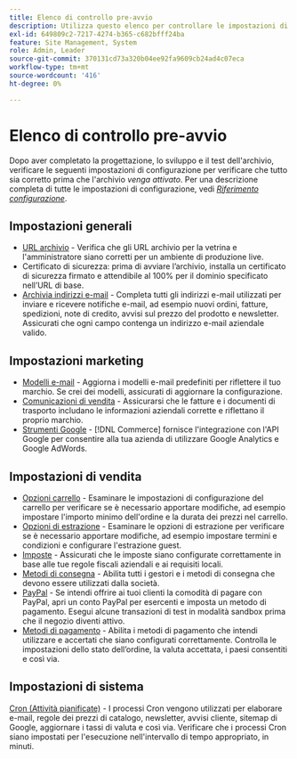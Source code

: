 ```yaml
---
title: Elenco di controllo pre-avvio
description: Utilizza questo elenco per controllare le impostazioni di configurazione richieste per assicurarti che tutto sia corretto prima che il tuo archivio vada in produzione.
exl-id: 649809c2-7217-4274-b365-c682bfff24ba
feature: Site Management, System
role: Admin, Leader
source-git-commit: 370131cd73a320b04ee92fa9609cb24ad4c07eca
workflow-type: tm+mt
source-wordcount: '416'
ht-degree: 0%

---
```


# Elenco di controllo pre-avvio

Dopo aver completato la progettazione, lo sviluppo e il test dell&#39;archivio, verificare le seguenti impostazioni di configurazione per verificare che tutto sia corretto prima che l&#39;archivio _venga attivato_. Per una descrizione completa di tutte le impostazioni di configurazione, vedi [_Riferimento configurazione_](../configuration-reference/guide-overview.md).

## Impostazioni generali

- [URL archivio](../stores-purchase/store-urls.md) - Verifica che gli URL archivio per la vetrina e l&#39;amministratore siano corretti per un ambiente di produzione live.
- Certificato di sicurezza: prima di avviare l’archivio, installa un certificato di sicurezza firmato e attendibile al 100% per il dominio specificato nell’URL di base.
- [Archivia indirizzi e-mail](../getting-started/store-details.md#store-email-addresses) - Completa tutti gli indirizzi e-mail utilizzati per inviare e ricevere notifiche e-mail, ad esempio nuovi ordini, fatture, spedizioni, note di credito, avvisi sul prezzo del prodotto e newsletter. Assicurati che ogni campo contenga un indirizzo e-mail aziendale valido.

## Impostazioni marketing

- [Modelli e-mail](../systems/email-templates.md) - Aggiorna i modelli e-mail predefiniti per riflettere il tuo marchio. Se crei dei modelli, assicurati di aggiornare la configurazione.
- [Comunicazioni di vendita](../stores-purchase/introduction.md#order-management-and-operations) - Assicurarsi che le fatture e i documenti di trasporto includano le informazioni aziendali corrette e riflettano il proprio marchio.
- [Strumenti Google](../merchandising-promotions/google-tools.md) - [!DNL Commerce] fornisce l&#39;integrazione con l&#39;API Google per consentire alla tua azienda di utilizzare Google Analytics e Google AdWords.

## Impostazioni di vendita

- [Opzioni carrello](../stores-purchase/cart-configuration.md) - Esaminare le impostazioni di configurazione del carrello per verificare se è necessario apportare modifiche, ad esempio impostare l&#39;importo minimo dell&#39;ordine e la durata dei prezzi nel carrello.
- [Opzioni di estrazione](../stores-purchase/checkout-process.md#checkout-options) - Esaminare le opzioni di estrazione per verificare se è necessario apportare modifiche, ad esempio impostare termini e condizioni e configurare l&#39;estrazione guest.
- [Imposte](../stores-purchase/taxes.md) - Assicurati che le imposte siano configurate correttamente in base alle tue regole fiscali aziendali e ai requisiti locali.
- [Metodi di consegna](../stores-purchase/delivery.md) - Abilita tutti i gestori e i metodi di consegna che devono essere utilizzati dalla società.
- [PayPal](../stores-purchase/paypal.md) - Se intendi offrire ai tuoi clienti la comodità di pagare con PayPal, apri un conto PayPal per esercenti e imposta un metodo di pagamento. Esegui alcune transazioni di test in modalità sandbox prima che il negozio diventi attivo.
- [Metodi di pagamento](../stores-purchase/payments.md) - Abilita i metodi di pagamento che intendi utilizzare e accertati che siano configurati correttamente. Controlla le impostazioni dello stato dell’ordine, la valuta accettata, i paesi consentiti e così via.

## Impostazioni di sistema

[Cron (Attività pianificate)](../systems/cron.md) - I processi Cron vengono utilizzati per elaborare e-mail, regole dei prezzi di catalogo, newsletter, avvisi cliente, sitemap di Google, aggiornare i tassi di valuta e così via. Verificare che i processi Cron siano impostati per l&#39;esecuzione nell&#39;intervallo di tempo appropriato, in minuti.
